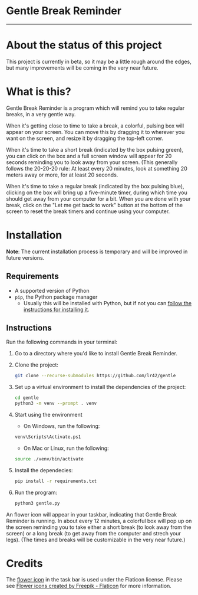Gentle Break Reminder
========================================================================
------------------------------------------------------------------------

About the status of this project
========================================================================

This project is currently in beta, so it may be a little rough around
the edges, but many improvements will be coming in the very near future.


What is this?
========================================================================

Gentle Break Reminder is a program which will remind you to take regular
breaks, in a very gentle way.

When it's getting close to time to take a break, a colorful, pulsing box
will appear on your screen.  You can move this by dragging it to
wherever you want on the screen, and resize it by dragging the top-left
corner.

When it's time to take a short break (indicated by the box pulsing
green), you can click on the box and a full screen window will appear
for 20 seconds reminding you to look away from your screen.  (This
generally follows the 20-20-20 rule:  At least every 20 minutes, look at
something 20 meters away or more, for at least 20 seconds.

When it's time to take a regular break (indicated by the box pulsing
blue), clicking on the box will bring up a five-minute timer, during
which time you should get away from your computer for a bit.  When you
are done with your break, click on the "Let me get back to work" button
at the bottom of the screen to reset the break timers and continue using
your computer.


Installation
========================================================================

**Note**:  The current installation process is temporary and will be
improved in future versions.


Requirements
------------------------------------------------------------------------

- A supported version of Python
- `pip`, the Python package manager
    - Usually this will be installed with Python, but if not you can
      [follow the instructions for installing
      it](https://pip.pypa.io/en/stable/installation/).


Instructions
------------------------------------------------------------------------

Run the following commands in your terminal:

1. Go to a directory where you'd like to install Gentle Break Reminder.

2. Clone the project:

    ````````````````````````````````sh
    git clone --recurse-submodules https://github.com/lr42/gentle
    ````````````````````````````````

3. Set up a virtual environment to install the dependencies of the
  project:

    ````````````````````````````````sh
    cd gentle
    python3 -m venv --prompt . venv
    ````````````````````````````````

4. Start using the environment

    - On Windows, run the following:

    ````````````````````````````````sh
    venv\Scripts\Activate.ps1
    ````````````````````````````````

    - On Mac or Linux, run the following:

    ````````````````````````````````sh
    source ./venv/bin/activate
    ````````````````````````````````

5. Install the dependecies:

    ````````````````````````````````sh
    pip install -r requirements.txt
    ````````````````````````````````

6. Run the program:

    ````````````````````````````````sh
    python3 gentle.py
    ````````````````````````````````

An flower icon will appear in your taskbar, indicating that Gentle Break
Reminder is running.  In about every 12 minutes, a colorful box will pop
up on the screen reminding you to take either a short break (to look
away from the screen) or a long break (to get away from the computer and
strech your legs).  (The times and breaks will be customizable in the
very near future.)


Credits
========================================================================

The [flower icon](https://www.flaticon.com/free-icon/flower_346218) in
the task bar is used under the Flaticon license.  Please see [Flower
icons created by Freepik -
Flaticon](https://www.flaticon.com/free-icons/flower) for more
information.

